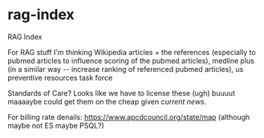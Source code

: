 # rag-index
RAG Index

For RAG stuff I'm thinking Wikipedia articles + the references (especially to pubmed articles to influence scoring of the pubmed articles), medline plus (in a similar way -- increase ranking of referenced pubmed articles), us preventive resources task force

Standards of Care? Looks like we have to license these (ugh) buuuut maaaaybe could get them on the cheap given *current news*.


For billing rate denails: https://www.apcdcouncil.org/state/map (although maybe not ES maybe PSQL?)

